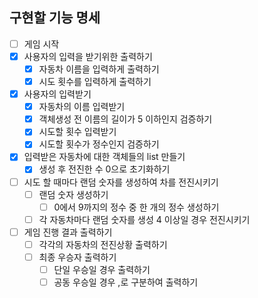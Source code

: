 ## 구현할 기능 명세

- [ ] 게임 시작
- [x] 사용자의 입력을 받기위한 출력하기
    - [x] 자동차 이름을 입력하게 출력하기
    - [x] 시도 횟수를 입력하게 출력하기
- [x] 사용자의 입력받기
    - [x] 자동차의 이름 입력받기
    - [x] 객체생성 전 이름의 길이가 5 이하인지 검증하기
    - [x] 시도할 횟수 입력받기
    - [x] 시도할 횟수가 정수인지 검증하기
- [x] 입력받은 자동차에 대한 객체들의 list 만들기
    - [x] 생성 후 전진한 수 0으로 초기화하기
- [ ] 시도 할 때마다 랜덤 숫자를 생성하여 차를 전진시키기
    - [ ] 랜덤 숫자 생성하기
        - [ ] 0에서 9까지의 정수 중 한 개의 정수 생성하기
    - [ ] 각 자동차마다 랜덤 숫자를 생성 4 이상일 경우 전진시키기
- [ ] 게임 진행 결과 출력하기
    - [ ] 각각의 자동차의 전진상황 출력하기
    - [ ] 최종 우승자 출력하기
        - [ ] 단일 우승일 경우 출력하기
        - [ ] 공동 우승일 경우 ,로 구분하여 출력하기 

